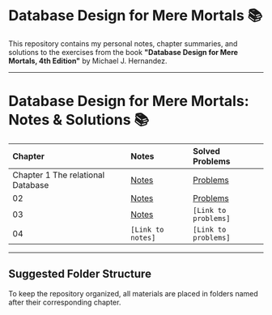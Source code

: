 # Database Design for Mere Mortals 📚

This repository contains my personal notes, chapter summaries, and solutions to the exercises from the book **"Database Design for Mere Mortals, 4th Edition"** by Michael J. Hernandez.

---

# Database Design for Mere Mortals: Notes & Solutions 📚

| Chapter | Notes | Solved Problems |
| :--- | :--- | :--- |
| Chapter 1 The relational Database | [Notes](./Chapter_01_/notes.md) | [Problems](./Chapter_01_/solved_problems.md) |
| 02 | [Notes](./Chapter_02_The_Relational_Model/notes.md) | [Problems](./Chapter_02_The_Relational_Model/solved_problems.md) |
| 03 | [Notes](./Chapter_03_The_Design_Process/notes.md) | `[Link to problems]` |
| 04 | `[Link to notes]` | `[Link to problems]` |

---

## Suggested Folder Structure

To keep the repository organized, all materials are placed in folders named after their corresponding chapter.
